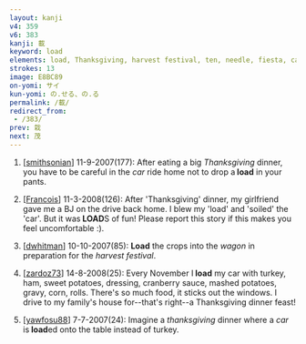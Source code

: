 ```yaml
---
layout: kanji
v4: 359
v6: 383
kanji: 載
keyword: load
elements: load, Thanksgiving, harvest festival, ten, needle, fiesta, car, vehicle
strokes: 13
image: E8BC89
on-yomi: サイ
kun-yomi: の.せる、の.る
permalink: /載/
redirect_from:
 - /383/
prev: 栽
next: 茂
---
```


1) [<a href="http://kanji.koohii.com/profile/smithsonian">smithsonian</a>] 11-9-2007(177): After eating a big <em>Thanksgiving</em> dinner, you have to be careful in the <em>car</em> ride home not to drop a<strong> load</strong> in your pants.

2) [<a href="http://kanji.koohii.com/profile/Francois">Francois</a>] 11-3-2008(126): After &#039;Thanksgiving&#039; dinner, my girlfriend gave me a BJ on the drive back home. I blew my &#039;load&#039; and &#039;soiled&#039; the &#039;car&#039;. But it was<strong> LOAD</strong>S of fun! Please report this story if this makes you feel uncomfortable :).

3) [<a href="http://kanji.koohii.com/profile/dwhitman">dwhitman</a>] 10-10-2007(85): <strong>Load</strong> the crops into the <em>wagon</em> in preparation for the <em>harvest festival</em>.

4) [<a href="http://kanji.koohii.com/profile/zardoz73">zardoz73</a>] 14-8-2008(25): Every November I<strong> load</strong> my car with turkey, ham, sweet potatoes, dressing, cranberry sauce, mashed potatoes, gravy, corn, rolls. There&#039;s so much food, it sticks out the windows. I drive to my family&#039;s house for--that&#039;s right--a Thanksgiving dinner feast!

5) [<a href="http://kanji.koohii.com/profile/yawfosu88">yawfosu88</a>] 7-7-2007(24): Imagine a <em>thanksgiving</em> dinner where a <em>car</em> is<strong> load</strong>ed onto the table instead of turkey.

